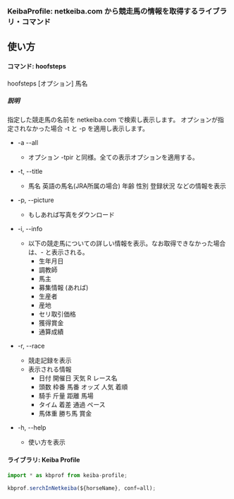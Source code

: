 ### **KeibaProfile**: netkeiba.com から競走馬の情報を取得するライブラリ・コマンド

## 使い方

#### コマンド: hoofsteps

hoofsteps \[オプション\] 馬名

##### 説明

指定した競走馬の名前を netkeiba.com で検索し表示します。
オプションが指定されなかった場合 -t と -p を適用し表示します。

- -a --all
  - オプション -tpir と同様。全ての表示オプションを適用する。

- -t, --title
  - 馬名 英語の馬名(JRA所属の場合) 年齢 性別 登録状況 などの情報を表示

- -p, --picture
  - もしあれば写真をダウンロード

- -i, --info
  - 以下の競走馬についての詳しい情報を表示。なお取得できなかった場合は、\-
    と表示される。
    - 生年月日
    - 調教師
    - 馬主
    - 募集情報 (あれば)
    - 生産者
    - 産地
    - セリ取引価格
    - 獲得賞金
    - 通算成績

- -r, --race
  - 競走記録を表示
  - 表示される情報
    - 日付 開催日 天気 R レース名
    - 頭数 枠番 馬番 オッズ 人気 着順
    - 騎手 斤量 距離 馬場
    - タイム 着差 通過 ペース
    - 馬体重 勝ち馬 賞金

- -h, --help
  - 使い方を表示

#### ライブラリ: Keiba Profile

```typescript
import * as kbprof from keiba-profile;
```

```typescript
kbprof.serchInNetkeiba(${horseName}, conf=all);
```
